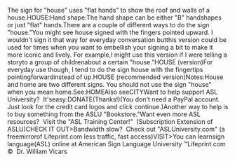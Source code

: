 The sign for "house" uses 
	"flat hands" to show the roof and walls of a house.HOUSE:Hand shape:The hand shape can be either "B" handshapes or just "flat" hands.There are a couple 
of different ways to do the sign "house."You might see house signed with the fingers pointed upward. I wouldn't sign it 
that way for everyday conversation butthis version could be used for times when you want to embellish your signing a 
bit to make it more iconic and lively. For example,I might use this version if I were 
telling a storyto a group of childrenabout a certain "house."HOUSE (version)For everyday use though,
I tend to do the sign house with the fingertips pointingforwardinstead of up.HOUSE (recommended version)Notes:House and home are two different signs. You should not use the sign "house" when 
you mean home.See:HOMEAlso seeCITYWant to help support 
ASL University?  It'seasy:DONATE(Thanks!)(You don't need a PayPal account. Just look for the credit card 
logos and click continue.)Another way to help is to buy something from the ASLU "Bookstore."Want even more ASL resources?  Visit the "ASL Training Center!"  (Subscription 
Extension of ASLU)CHECK IT OUT>Bandwidth slow?  Check out "ASLUniversity.com" (a 
freemirrorof 
Lifeprint.com less traffic, fast access)VISIT>You can learnsign language(ASL) online at American Sign Language University ™Lifeprint.com  ©  Dr. William Vicars